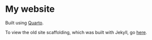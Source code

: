 # My website

Built using [Quarto](https://quarto.org/docs/websites/).

To view the old site scaffolding, which was built with Jekyll, go
[here](https://github.com/grantmcdermott/grantmcdermott.github.io/tree/1a1f12db928b1c5831d8883fef69b46cbe1ff7df).
